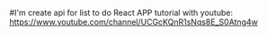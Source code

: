 #I'm create api for list to do React APP tutorial with youtube: https://www.youtube.com/channel/UCGcKQnR1sNqs8E_S0Atng4w